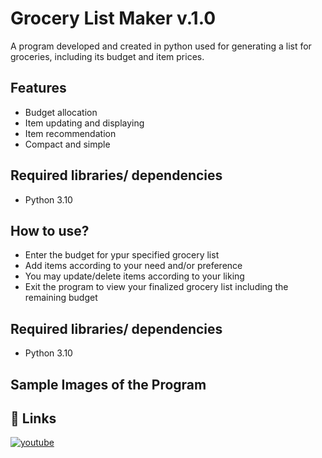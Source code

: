 
# Grocery List Maker v.1.0

A program developed and created in python used for generating
 a list for groceries, including its budget and item prices.




## Features

- Budget allocation
- Item updating and displaying
- Item recommendation
- Compact and simple


## Required libraries/ dependencies

- Python 3.10
## How to use?
- Enter the budget for ypur specified grocery list
- Add items according to your need and/or preference
- You may update/delete items according to your liking
- Exit the program to view your finalized grocery list including the remaining budget
## Required libraries/ dependencies

- Python 3.10

## Sample Images of the Program



## 🔗 Links
[![youtube](https://img.shields.io/badge/youtube_Demonstration-000?style=for-the-badge&logo=ko-fi&logoColor=white)](https://youtu.be/SKjOYhTfHMM)



